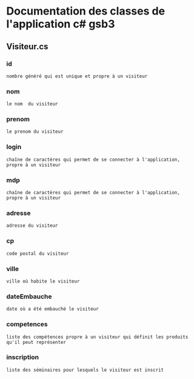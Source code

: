 # Documentation des classes de l'application c# gsb3
## Visiteur.cs 
### id
    nombre généré qui est unique et propre à un visiteur
### nom 
    le nom  du visiteur
### prenom
    le prenom du visiteur
### login
    chaîne de caractères qui permet de se connecter à l'application, propre à un visiteur
### mdp
    chaîne de caractères qui permet de se connecter à l'application, propre à un visiteur
### adresse
    adresse du visiteur
### cp
    code postal du visiteur
### ville
    ville où habite le visiteur
### dateEmbauche
    date où a été embauché le visiteur
### competences
    liste des compétences propre à un visiteur qui définit les produits qu'il peut représenter
### inscription
    liste des séminaires pour lesquels le visiteur est inscrit
